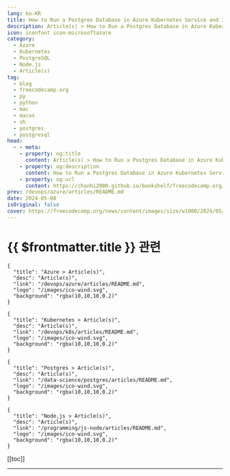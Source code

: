 ```yaml
---
lang: ko-KR
title: How to Run a Postgres Database in Azure Kubernetes Service and Integrate it with a Node.js Express Application
description: Article(s) > How to Run a Postgres Database in Azure Kubernetes Service and Integrate it with a Node.js Express Application
icon: iconfont icon-microsoftazure
category: 
  - Azure
  - Kubernetes
  - PostgreSQL
  - Node.js
  - Article(s)
tag: 
  - blog
  - freecodecamp.org
  - py
  - python
  - mac
  - macos
  - sh
  - postgres
  - postgresql
head:
  - - meta:
    - property: og:title
      content: Article(s) > How to Run a Postgres Database in Azure Kubernetes Service and Integrate it with a Node.js Express Application
    - property: og:description
      content: How to Run a Postgres Database in Azure Kubernetes Service and Integrate it with a Node.js Express Application
    - property: og:url
      content: https://chanhi2000.github.io/bookshelf/freecodecamp.org/how-to-run-postgres-in-kubernetes.html
prev: /devops/azure/articles/README.md
date: 2024-05-08
isOriginal: false
cover: https://freecodecamp.org/news/content/images/size/w1000/2024/05/Azure-K8s-article-image.png
---
```


# {{ $frontmatter.title }} 관련

```component VPCard
{
  "title": "Azure > Article(s)",
  "desc": "Article(s)",
  "link": "/devops/azure/articles/README.md",
  "logo": "/images/ico-wind.svg",
  "background": "rgba(10,10,10,0.2)"
}
```

```component VPCard
{
  "title": "Kubernetes > Article(s)",
  "desc": "Article(s)",
  "link": "/devops/k8s/articles/README.md",
  "logo": "/images/ico-wind.svg",
  "background": "rgba(10,10,10,0.2)"
}
```

```component VPCard
{
  "title": "Postgres > Article(s)",
  "desc": "Article(s)",
  "link": "/data-science/postgres/articles/README.md",
  "logo": "/images/ico-wind.svg",
  "background": "rgba(10,10,10,0.2)"
}
```

```component VPCard
{
  "title": "Node.js > Article(s)",
  "desc": "Article(s)",
  "link": "/programming/js-node/articles/README.md",
  "logo": "/images/ico-wind.svg",
  "background": "rgba(10,10,10,0.2)"
}
```

[[toc]]

---

<SiteInfo
  name="How to Run a Postgres Database in Azure Kubernetes Service and Integrate it with a Node.js Express Application"
  desc="Hey everyone! Today, you're going to learn about deploying a Postgres container in Azure Kubernetes Service (AKS) and connecting it to a Node.js application. In this fast-paced development landscape, deploying via containers, particularly with Kubernetes, is becoming increasingly popular. Some companies perform numerous deployments daily, so it's crucial for you"
  url="https://freecodecamp.org/news/how-to-run-postgres-in-kubernetes/"
  logo="https://cdn.freecodecamp.org/universal/favicons/favicon.ico"
  preview="https://freecodecamp.org/news/content/images/size/w1000/2024/05/Azure-K8s-article-image.png"/>

<!-- TODO: 작성 -->

